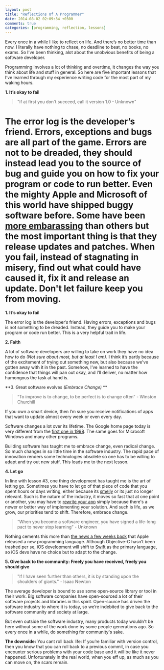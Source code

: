 ```yaml
---
layout: post
title: "Reflections Of A Programmer"
date: 2014-08-02 02:09:34 +0300
comments: true
categories: [programming, reflection, lessons]
---
```

Every once in a while I like to reflect on life. And there’s no better time than now. I literally have nothing to chase, no deadline to beat, no books, no exams. So I’ve been thinking, alot about the unobvious benefits of being a software developer.

Programming involves a lot of thinking and overtime, it changes the way you think about life and stuff in general. So here are five important lessons that I’ve learned through my experience writing code for the most part of my waking hours.
<!-- more -->
**1. It’s okay to fail**

>"If at first you don't succeed, call it version 1.0 - Unknown"

The error log is the developer’s friend. Errors, exceptions and bugs are all part of the game. Errors are not to be dreaded, they should instead lead you to the source of bug and guide you on how to fix your program or code to run better. Even the mighty Apple and Microsoft of this world have shipped buggy software before. Some have been [more embarassing](http://www.huffingtonpost.com/2013/09/25/apple-maps-bad_n_3990340.html) than others but the most important thing is that they release updates and patches. When you fail, instead of stagnating in misery, find out what could have caused it, fix it and release an update. Don't let failure keep you from moving.
=======

**1. It’s okay to fail**

The error log is the developer’s friend. Having errors, exceptions and bugs is not something to be dreaded. Instead, they guide you to make your program or code run better. This is a very helpful trait in life.

**2. Faith**

A lot of software developers are willing to take on work they have no idea how to do *(Not sure about most, but at least I am)*. I think it’s partly because of the excitement of trying out something new, but also because we've gotten away with it in the past. Somehow, I’ve learned to have the confidence that things will pan out okay, and I'll deliver, no matter how humongous the task at hand is.

**3. Great software evolves *(Embrace Change)* **

>“To improve is to change, to be perfect is to change often” - Winston Churchill

If you own a smart device, then I’m sure you receive notifications of apps that want to update almost every week or even every day.

Software changes a lot over its lifetime. The Google home page today is very different from the [first one in 1998](http://en.wikipedia.org/wiki/File:Google1998.png). The same goes for Microsoft Windows and many other programs.

Building software has taught me to embrace change, even radical change. So much changes in so little time in the software industry. The rapid pace of innovation renders some technologies obsolete so one has to be willing to adapt and try out new stuff. This leads me to the next lesson.

**4. Let go**

In line with lesson #3, one thing development has taught me is the art of letting go. Sometimes you have to let go of that piece of code that you spent hours or days writing, either because its [smelly](http://en.wikipedia.org/wiki/Code_smell) or its just no longer relevant. Such is the nature of the industry, it moves so fast that at one point or another, you may have to [rewrite your app](http://www.infoq.com/articles/twitter-java-use) simply because there's a newer or better way of implementing your solution. And such is life, as we grow, our priorities tend to shift. Therefore, embrace change.

>“When you become a software engineer, you have signed a life-long pact to never stop learning” - Unknown

Nothing cements this more than [the news a few weeks back](http://techcrunch.com/2014/06/02/apple-launches-swift-a-new-programming-language-for-writing-ios-and-os-x-apps/) that Apple released a new programming language. Although Objective-C hasn’t been trashed per se, iOS development will shift to [Swift](https://developer.apple.com/swift/) as the primary language, so iOS devs have no choice but to adapt to the change. 

**5. Give back to the community: Freely you have received, freely you should give**

>"If I have seen further than others, it is by standing upon the shoulders of giants." - Isaac Newton

The average developer is bound to use some open-source library or tool in their work. Big software companies have open-sourced a lot of their software projects and libraries in this spirit. Open-source has driven the software industry to where it is today, so we’re indebited to give back to the software community and society at large.

But even outside the software industry, many products today wouldn't be here without some of the work done by some people generations ago. So every once in a while, do something for community's sake.

**The downside:**
You cant roll back life:
If you’re familiar with version control, then you know that you can roll back to a previous commit, in case you encounter serious problems with your code base and it will be like it never happened. Unfortunately in the real world, when you eff up, as much as you can move on, the scars remain.



